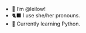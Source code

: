 * 👋 I’m @leilow! 
* 🐈‍⬛ I use she/her pronouns.
* 🌱 Currently learning Python.


<!---
leilow/leilow is a ✨ special ✨ repository because its `README.md` (this file) appears on your GitHub profile.
You can click the Preview link to take a look at your changes.
--->
